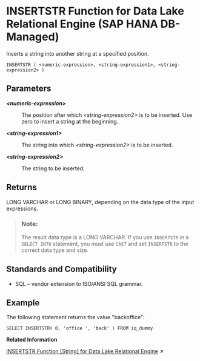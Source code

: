 <!-- loio064a64ca374142608c2c968248d9bbe7 -->

# INSERTSTR Function for Data Lake Relational Engine \(SAP HANA DB-Managed\)

Inserts a string into another string at a specified position.



```
INSERTSTR ( <numeric-expression>, <string-expression1>, <string-expression2> )
```



<a name="loio064a64ca374142608c2c968248d9bbe7__section_h5m_z4h_trb"/>

## Parameters


<dl>
<dt><b>

*<numeric-expression\>*

</b></dt>
<dd>

The position after which *<string-expression2\>* is to be inserted. Use zero to insert a string at the beginning.



</dd><dt><b>

*<string-expression1\>*

</b></dt>
<dd>

The string into which *<string-expression2\>* is to be inserted.



</dd><dt><b>

*<string-expression2\>*

</b></dt>
<dd>

The string to be inserted.



</dd>
</dl>



<a name="loio064a64ca374142608c2c968248d9bbe7__section_ez1_1ph_trb"/>

## Returns

LONG VARCHAR or LONG BINARY, depending on the data type of the input expressions.

> ### Note:  
> The result data type is a LONG VARCHAR. If you use `INSERTSTR` in a `SELECT INTO` statement, you must use `CAST` and set `INSERTSTR` to the correct data type and size.



<a name="loio064a64ca374142608c2c968248d9bbe7__section_znr_1ph_trb"/>

## Standards and Compatibility

-   SQL – vendor extension to ISO/ANSI SQL grammar.



<a name="loio064a64ca374142608c2c968248d9bbe7__section_scc_bph_trb"/>

## Example

The following statement returns the value "backoffice":

```
SELECT INSERTSTR( 0, 'office ', 'back' ) FROM iq_dummy
```

**Related Information**  


[INSERTSTR Function [String] for Data Lake Relational Engine](https://help.sap.com/viewer/19b3964099384f178ad08f2d348232a9/2023_1_QRC/en-US/a558efff84f210159092915333b9e6df.html "Inserts a string into another string at a specified position.") :arrow_upper_right:

